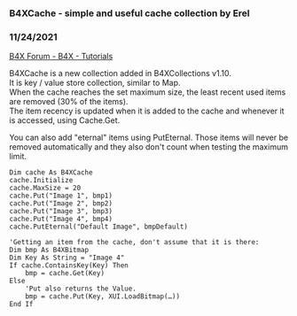 ###  B4XCache - simple and useful cache collection by Erel
### 11/24/2021
[B4X Forum - B4X - Tutorials](https://www.b4x.com/android/forum/threads/136292/)

B4XCache is a new collection added in B4XCollections v1.10.  
It is key / value store collection, similar to Map.  
When the cache reaches the set maximum size, the least recent used items are removed (30% of the items).  
The item recency is updated when it is added to the cache and whenever it is accessed, using Cache.Get.  
  
You can also add "eternal" items using PutEternal. Those items will never be removed automatically and they also don't count when testing the maximum limit.  
  

```B4X
Dim cache As B4XCache  
cache.Initialize  
cache.MaxSize = 20  
cache.Put("Image 1", bmp1)  
cache.Put("Image 2", bmp2)  
cache.Put("Image 3", bmp3)  
cache.Put("Image 4", bmp4)  
cache.PutEternal("Default Image", bmpDefault)  
  
'Getting an item from the cache, don't assume that it is there:  
Dim bmp As B4XBitmap  
Dim Key As String = "Image 4"  
If cache.ContainsKey(Key) Then  
    bmp = cache.Get(Key)  
Else  
    'Put also returns the Value.  
    bmp = cache.Put(Key, XUI.LoadBitmap(…))  
End If
```